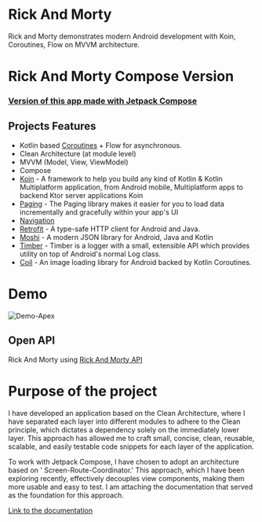 # Rick And Morty

Rick and Morty demonstrates modern Android development with Koin, Coroutines, Flow on MVVM
architecture.

# Rick And Morty Compose Version

### [Version of this app made with Jetpack Compose ](https://github.com/herroldreal/apex)

## Projects Features

- Kotlin based [Coroutines](https://github.com/Kotlin/kotlinx.coroutines) + Flow for asynchronous.
- Clean Architecture (at module level)
- MVVM (Model, View, ViewModel)
- Compose
- [Koin](https://insert-koin.io/docs/quickstart/android-compose/) - A framework to help you build
  any kind of Kotlin & Kotlin Multiplatform application, from Android mobile, Multiplatform apps to
  backend Ktor server applications Koin
- [Paging](https://developer.android.com/topic/libraries/architecture/paging/v3-overview) - The
  Paging library makes it easier for you to load data incrementally and gracefully within your app's
  UI
- [Navigation](https://developer.android.com/guide/navigation)
- [Retrofit](https://github.com/square/retrofit) - A type-safe HTTP client for Android and Java.
- [Moshi](https://github.com/square/moshi) - A modern JSON library for Android, Java and Kotlin
- [Timber](https://github.com/JakeWharton/timber) - Timber is a logger with a small, extensible API
  which provides utility on top of Android's normal Log class.
- [Coil](https://github.com/coil-kt/coil) - An image loading library for Android backed by Kotlin
  Coroutines.

# Demo

![Demo-Apex](https://media3.giphy.com/media/GpHUnLsnDrCVEptUuI/giphy.gif)

## Open API

Rick And Morty using [Rick And Morty API](https://rickandmortyapi.com/)

# Purpose of the project

I have developed an application based on the Clean Architecture, where I have separated each layer
into different modules to adhere to the Clean principle, which dictates a dependency solely on the
immediately lower layer. This approach has allowed me to craft small, concise, clean, reusable,
scalable, and easily testable code snippets for each layer of the application.

To work with Jetpack Compose, I have chosen to adopt an architecture based on '
Screen-Route-Coordinator.' This approach, which I have been exploring recently, effectively
decouples view components, making them more usable and easy to test. I am attaching the
documentation that served as the foundation for this approach.

[Link to the documentation](https://levinzonr.github.io/compose-ui-arch-docs/)

